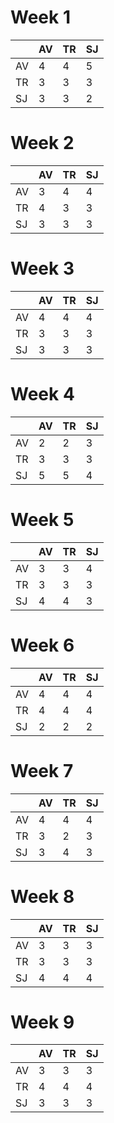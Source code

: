 ﻿# Week 1
|    | AV | TR | SJ |
|----|----|----|----|
| AV | 4  | 4  | 5  |
| TR | 3  | 3  | 3  |
| SJ | 3  | 3  | 2  |

# Week 2
|    | AV | TR | SJ |
|----|----|----|----|
| AV | 3  | 4  | 4  |
| TR | 4  | 3  | 3  |
| SJ | 3  | 3  | 3  |

# Week 3
|    | AV | TR | SJ |
|----|----|----|----|
| AV | 4  | 4  | 4  |
| TR | 3  | 3  | 3  |
| SJ | 3  | 3  | 3  |

# Week 4
|    | AV | TR | SJ |
|----|----|----|----|
| AV | 2  | 2  | 3  |
| TR | 3  | 3  | 3  |
| SJ | 5  | 5  | 4  |

# Week 5
|    | AV | TR | SJ |
|----|----|----|----|
| AV | 3  | 3  | 4  |
| TR | 3  | 3  | 3  |
| SJ | 4  | 4  | 3  |

# Week 6
|    | AV | TR | SJ |
|----|----|----|----|
| AV | 4  | 4  | 4  |
| TR | 4  | 4  | 4  |
| SJ | 2  | 2  | 2  |

# Week 7
|    | AV | TR | SJ |
|----|----|----|----|
| AV | 4  | 4  | 4  |
| TR | 3  | 2  | 3  |
| SJ | 3  | 4  | 3  |

# Week 8
|    | AV | TR | SJ |
|----|----|----|----|
| AV | 3  | 3  | 3  |
| TR | 3  | 3  | 3  |
| SJ | 4  | 4  | 4  |

# Week 9
|    | AV | TR | SJ |
|----|----|----|----|
| AV | 3  | 3  | 3  |
| TR | 4  | 4  | 4  |
| SJ | 3  | 3  | 3  |
